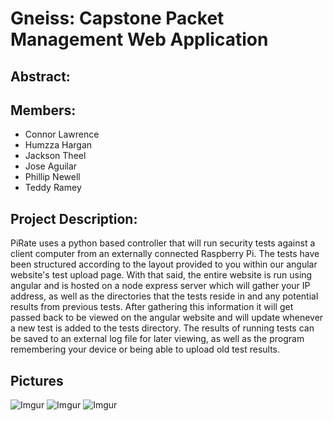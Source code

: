 # Gneiss: Capstone Packet Management Web Application

## Abstract:

## Members:
 - Connor Lawrence
 - Humzza Hargan
 - Jackson Theel
 - Jose Aguilar
 - Phillip Newell
 - Teddy Ramey

## Project Description:
PiRate uses a python based controller that will run security tests against a client computer from an externally connected Raspberry Pi. The tests have been structured according to the layout provided to you within our angular website's test upload page. With that said, the entire website is run using angular and is hosted on a node express server which will gather your IP address, as well as the directories that the tests reside in and any potential results from previous tests. After gathering this information it will get passed back to be viewed on the angular website and will update whenever a new test is added to the tests directory. The results of running tests can be saved to an external log file for later viewing, as well as the program remembering your device or being able to upload old test results.

## Pictures
![Imgur](https://imgur.com/5iyfEWk.png)
![Imgur](https://imgur.com/n9W60Aj.png)
![Imgur](https://imgur.com/rnxX2nZ.png)
